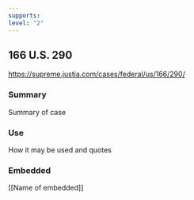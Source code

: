 ```yaml
---
supports: 
level: "2"
---
```

## 166 U.S. 290

https://supreme.justia.com/cases/federal/us/166/290/

### Summary

Summary of case

### Use

How it may be used and quotes

### Embedded

[[Name of embedded]]